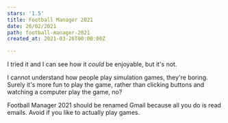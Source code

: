 ```yaml
---
stars: '1.5'
title: Football Manager 2021
date: 26/02/2021
path: football-manager-2021
created_at: 2021-03-26T00:00:00Z

---
```

I tried it and I can see how it _could_ be enjoyable, but it's not.

I cannot understand how people play simulation games, they're boring. Surely it's more fun to play the game, rather than clicking buttons and watching a computer play the game, no?

Football Manager 2021 should be renamed Gmail because all you do is read emails. Avoid if you like to actually play games.